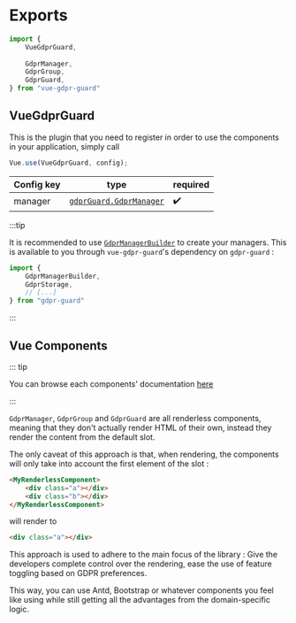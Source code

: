 # Exports

```js
import {
    VueGdprGuard,
    
    GdprManager,
    GdprGroup,
    GdprGuard,
} from "vue-gdpr-guard"
```



## VueGdprGuard

This is the plugin that you need to register in order to use the components in your application, simply call

```javascript
Vue.use(VueGdprGuard, config);
```

| Config key | type                                                         | required           |
| ---------- | ------------------------------------------------------------ | ------------------ |
| manager    | [`gdprGuard.GdprManager`](https://voltra.github.io/gdpr-guard/classes/gdprmanager.html) | :heavy_check_mark: |

:::tip

It is recommended to use [`GdprManagerBuilder`](https://voltra.github.io/gdpr-guard/classes/gdprmanagerbuilder.html) to create your managers. This is available to you through `vue-gdpr-guard`'s dependency on `gdpr-guard` :

```javascript
import {
    GdprManagerBuilder,
    GdprStorage,
    // [...]
} from "gdpr-guard"
```



:::



## Vue Components

::: tip

You can browse each components' documentation [here](/components/)

:::



`GdprManager`, `GdprGroup` and `GdprGuard` are all renderless components, meaning that they don't actually render HTML of their own, instead they render the content from the default slot.

The only caveat of this approach is that, when rendering, the components will only take into account the first element of the slot :



```html
<MyRenderlessComponent>
	<div class="a"></div>
	<div class="b"></div>
</MyRenderlessComponent>
```

will render to

```html
<div class="a"></div>
```



This approach is used to adhere to the main focus of the library : Give the developers complete control over the rendering, ease the use of feature toggling based on GDPR preferences.

This way, you can use Antd, Bootstrap or whatever components you feel like using while still getting all the advantages from the domain-specific logic.